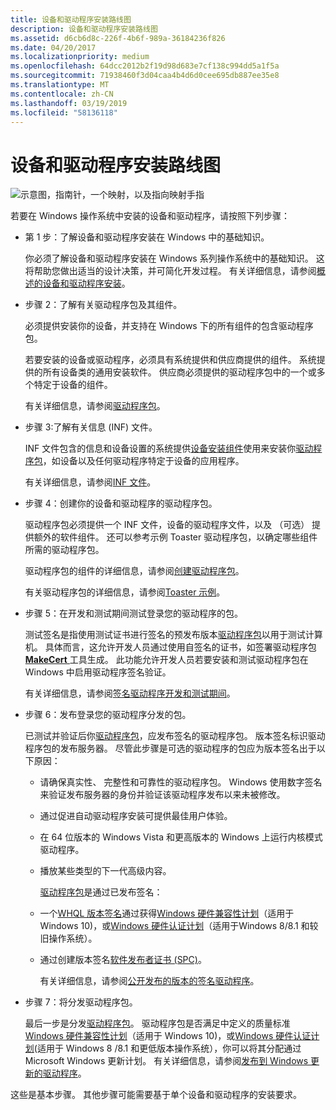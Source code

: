 ```yaml
---
title: 设备和驱动程序安装路线图
description: 设备和驱动程序安装路线图
ms.assetid: d6cb6d8c-226f-4b6f-989a-36184236f826
ms.date: 04/20/2017
ms.localizationpriority: medium
ms.openlocfilehash: 64dcc2012b2f19d98d683e7cf138c994dd5a1f5a
ms.sourcegitcommit: 71938460f3d04caa4b4d6d0cee695db887ee35e8
ms.translationtype: MT
ms.contentlocale: zh-CN
ms.lasthandoff: 03/19/2019
ms.locfileid: "58136118"
---
```

# <a name="roadmap-for-device-and-driver-installation"></a>设备和驱动程序安装路线图


![示意图，指南针，一个映射，以及指向映射手指](images/map-hand-sml.png)

若要在 Windows 操作系统中安装的设备和驱动程序，请按照下列步骤：

-   第 1 步：了解设备和驱动程序安装在 Windows 中的基础知识。

    你必须了解设备和驱动程序安装在 Windows 系列操作系统中的基础知识。 这将帮助您做出适当的设计决策，并可简化开发过程。 有关详细信息，请参阅[概述的设备和驱动程序安装](overview-of-device-and-driver-installation.md)。

-   步骤 2：了解有关驱动程序包及其组件。

    必须提供安装你的设备，并支持在 Windows 下的所有组件的包含驱动程序包。

    若要安装的设备或驱动程序，必须具有系统提供和供应商提供的组件。 系统提供的所有设备类的通用安装软件。 供应商必须提供的驱动程序包中的一个或多个特定于设备的组件。

    有关详细信息，请参阅[驱动程序包](driver-packages.md)。

-   步骤 3:了解有关信息 (INF) 文件。

    INF 文件包含的信息和设备设置的系统提供[设备安装组件](https://msdn.microsoft.com/library/windows/hardware/ff541277)使用来安装你[驱动程序包](driver-packages.md)，如设备以及任何驱动程序特定于设备的应用程序。

    有关详细信息，请参阅[INF 文件](inf-files.md)。

-   步骤 4：创建你的设备和驱动程序的驱动程序包。

    驱动程序包必须提供一个 INF 文件，设备的驱动程序文件，以及 （可选） 提供额外的软件组件。 还可以参考示例 Toaster 驱动程序包，以确定哪些组件所需的驱动程序包。

    驱动程序包的组件的详细信息，请参阅[创建驱动程序包](https://docs.microsoft.com/windows-hardware/drivers/develop/creating-a-driver-package)。

    有关驱动程序包的详细信息，请参阅[Toaster 示例](https://docs.microsoft.com/windows-hardware/drivers/wdf/sample-kmdf-drivers)。

-   步骤 5：在开发和测试期间测试登录您的驱动程序的包。

    测试签名是指使用测试证书进行签名的预发布版本[驱动程序包](driver-packages.md)以用于测试计算机。 具体而言，这允许开发人员通过使用自签名的证书，如签署驱动程序包[ **MakeCert** ](https://msdn.microsoft.com/library/windows/hardware/ff548309)工具生成。 此功能允许开发人员若要安装和测试驱动程序包在 Windows 中启用驱动程序签名验证。

    有关详细信息，请参阅[签名驱动程序开发和测试期间](signing-drivers-during-development-and-test.md)。

- 步骤 6：发布登录您的驱动程序分发的包。

    已测试并验证后你[驱动程序包](driver-packages.md)，应发布签名的驱动程序包。 版本签名标识驱动程序包的发布服务器。 尽管此步骤是可选的驱动程序的包应为版本签名出于以下原因：

  - 请确保真实性、 完整性和可靠性的驱动程序包。 Windows 使用数字签名来验证发布服务器的身份并验证该驱动程序发布以来未被修改。
  - 通过促进自动驱动程序安装可提供最佳用户体验。
  - 在 64 位版本的 Windows Vista 和更高版本的 Windows 上运行内核模式驱动程序。
  - 播放某些类型的下一代高级内容。

    [驱动程序包](driver-packages.md)是通过已发布签名：

  - 一个[WHQL 版本签名](whql-release-signature.md)通过获得[Windows 硬件兼容性计划](https://docs.microsoft.com/windows-hardware/design/compatibility/)（适用于 Windows 10)，或[Windows 硬件认证计划](https://docs.microsoft.com/previous-versions/windows/hardware/hck/jj124227(v=vs.85))（适用于Windows 8/8.1 和较旧操作系统）。
  - 通过创建版本签名[软件发布者证书 (SPC)](software-publisher-certificate.md)。

    有关详细信息，请参阅[公开发布的版本的签名驱动程序](signing-drivers-for-public-release--windows-vista-and-later-.md)。

- 步骤 7：将分发驱动程序包。

    最后一步是分发[驱动程序包](driver-packages.md)。 驱动程序包是否满足中定义的质量标准[Windows 硬件兼容性计划](https://docs.microsoft.com/windows-hardware/design/compatibility/)（适用于 Windows 10)，或[Windows 硬件认证计划](https://docs.microsoft.com/previous-versions/windows/hardware/hck/jj124227(v=vs.85))(适用于 Windows 8 /8.1 和更低版本操作系统），你可以将其分配通过 Microsoft Windows 更新计划。 有关详细信息，请参阅[发布到 Windows 更新的驱动程序](https://docs.microsoft.com/windows-hardware/drivers/dashboard/publish-a-driver-to-windows-update)。

这些是基本步骤。 其他步骤可能需要基于单个设备和驱动程序的安装要求。

